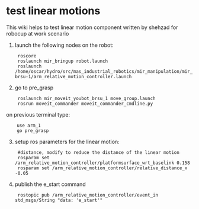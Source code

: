 test linear motions
===================

This wiki helps to test linear motion component written by shehzad for robocup at work scenario

1. launch the following nodes on the robot:

		roscore
		roslaunch mir_bringup robot.launch
		roslaunch /home/oscar/hydro/src/mas_industrial_robotics/mir_manipulation/mir_arm_relative_motion_control/ros/launch/youbot-brsu-1/arm_relative_motion_controller.launch

2. go to pre_grasp

		roslaunch mir_moveit_youbot_brsu_1 move_group.launch
		rosrun moveit_commander moveit_commander_cmdline.py

on previous terminal type:
		
		use arm_1
		go pre_grasp

3. setup ros parameters for the linear motion:

		#distance, modify to reduce the distance of the linear motion
		rosparam set /arm_relative_motion_controller/platformsurface_wrt_baselink 0.158
		rosparam set /arm_relative_motion_controller/relative_distance_x -0.05

4. publish the e_start command

		rostopic pub /arm_relative_motion_controller/event_in std_msgs/String "data: 'e_start'"